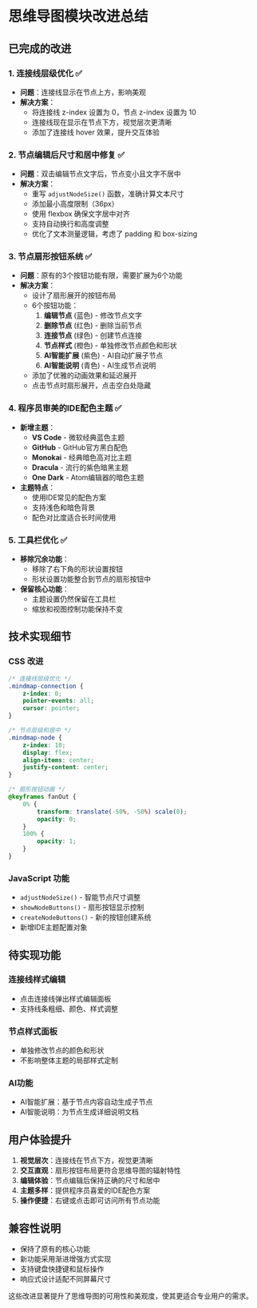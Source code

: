 # 思维导图模块改进总结

## 已完成的改进

### 1. 连接线层级优化 ✅
- **问题**：连接线显示在节点上方，影响美观
- **解决方案**：
  - 将连接线 z-index 设置为 0，节点 z-index 设置为 10
  - 连接线现在显示在节点下方，视觉层次更清晰
  - 添加了连接线 hover 效果，提升交互体验

### 2. 节点编辑后尺寸和居中修复 ✅
- **问题**：双击编辑节点文字后，节点变小且文字不居中
- **解决方案**：
  - 重写 `adjustNodeSize()` 函数，准确计算文本尺寸
  - 添加最小高度限制（36px）
  - 使用 flexbox 确保文字居中对齐
  - 支持自动换行和高度调整
  - 优化了文本测量逻辑，考虑了 padding 和 box-sizing

### 3. 节点扇形按钮系统 ✅
- **问题**：原有的3个按钮功能有限，需要扩展为6个功能
- **解决方案**：
  - 设计了扇形展开的按钮布局
  - 6个按钮功能：
    1. **编辑节点** (蓝色) - 修改节点文字
    2. **删除节点** (红色) - 删除当前节点
    3. **连接节点** (绿色) - 创建节点连接
    4. **节点样式** (橙色) - 单独修改节点颜色和形状
    5. **AI智能扩展** (紫色) - AI自动扩展子节点
    6. **AI智能说明** (青色) - AI生成节点说明
  - 添加了优雅的动画效果和延迟展开
  - 点击节点时扇形展开，点击空白处隐藏

### 4. 程序员审美的IDE配色主题 ✅
- **新增主题**：
  - **VS Code** - 微软经典蓝色主题
  - **GitHub** - GitHub官方黑白配色
  - **Monokai** - 经典暗色高对比主题
  - **Dracula** - 流行的紫色暗黑主题
  - **One Dark** - Atom编辑器的暗色主题
- **主题特点**：
  - 使用IDE常见的配色方案
  - 支持浅色和暗色背景
  - 配色对比度适合长时间使用

### 5. 工具栏优化 ✅
- **移除冗余功能**：
  - 移除了右下角的形状设置按钮
  - 形状设置功能整合到节点的扇形按钮中
- **保留核心功能**：
  - 主题设置仍然保留在工具栏
  - 缩放和视图控制功能保持不变

## 技术实现细节

### CSS 改进
```css
/* 连接线层级优化 */
.mindmap-connection {
    z-index: 0;
    pointer-events: all;
    cursor: pointer;
}

/* 节点层级和居中 */
.mindmap-node {
    z-index: 10;
    display: flex;
    align-items: center;
    justify-content: center;
}

/* 扇形按钮动画 */
@keyframes fanOut {
    0% {
        transform: translate(-50%, -50%) scale(0);
        opacity: 0;
    }
    100% {
        opacity: 1;
    }
}
```

### JavaScript 功能
- `adjustNodeSize()` - 智能节点尺寸调整
- `showNodeButtons()` - 扇形按钮显示控制
- `createNodeButtons()` - 新的按钮创建系统
- 新增IDE主题配置对象

## 待实现功能

### 连接线样式编辑
- 点击连接线弹出样式编辑面板
- 支持线条粗细、颜色、样式调整

### 节点样式面板
- 单独修改节点的颜色和形状
- 不影响整体主题的局部样式定制

### AI功能
- AI智能扩展：基于节点内容自动生成子节点
- AI智能说明：为节点生成详细说明文档

## 用户体验提升

1. **视觉层次**：连接线在节点下方，视觉更清晰
2. **交互直观**：扇形按钮布局更符合思维导图的辐射特性
3. **编辑体验**：节点编辑后保持正确的尺寸和居中
4. **主题多样**：提供程序员喜爱的IDE配色方案
5. **操作便捷**：右键或点击即可访问所有节点功能

## 兼容性说明

- 保持了原有的核心功能
- 新功能采用渐进增强方式实现
- 支持键盘快捷键和鼠标操作
- 响应式设计适配不同屏幕尺寸

这些改进显著提升了思维导图的可用性和美观度，使其更适合专业用户的需求。 